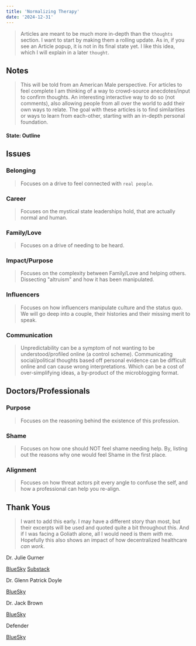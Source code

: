 ```yaml
---
title: 'Normalizing Therapy'
date: '2024-12-31'
---
```


> Articles are meant to be much more in-depth than the `thoughts` section. I want to start by making them a rolling update. As in, if you see an Article popup, it is not in its final state yet. I like this idea, which I will explain in a later `thought`.

## Notes

> This will be told from an American Male perspective. For articles to feel complete I am thinking of a way to crowd-source anecdotes/input to confirm thoughts. An interesting interactive way to do so (not comments), also allowing people from all over the world to add their own ways to relate. The goal with these articles is to find similarities or ways to learn from each-other, starting with an in-depth personal foundation.

#### State: Outline

## Issues

### Belonging

> Focuses on a drive to feel connected with `real people`.

### Career

> Focuses on the mystical state leaderships hold, that are actually normal and human.

### Family/Love

> Focuses on a drive of needing to be heard.

### Impact/Purpose

> Focuses on the complexity between Family/Love and helping others. Dissecting "altruism" and how it has been manipulated.

### Influencers

> Focuses on how influencers manipulate culture and the status quo. We will go deep into a couple, their histories and their missing merit to speak.

### Communication

> Unpredictability can be a symptom of not wanting to be understood/profiled online (a control scheme). Communicating social/political thoughts based off personal evidence can be difficult online and can cause wrong interpretations. Which can be a cost of over-simplifying ideas, a by-product of the microblogging format.

## Doctors/Professionals

### Purpose

> Focuses on the reasoning behind the existence of this profession.

### Shame

> Focuses on how one should NOT feel shame needing help. By, listing out the reasons why one would feel Shame in the first place.

### Alignment

> Focuses on how threat actors pit every angle to confuse the self, and how a professional can help you re-align.



## Thank Yous

> I want to add this early. I may have a different story than most, but their excerpts will be used and quoted quite a bit throughout this. And if I was facing a Goliath alone, all I would need is them *with* me. Hopefully this also shows an impact of how decentralized healthcare *can work*.


Dr. Julie Gurner

[BlueSky](https://bsky.app/profile/drgurner.bsky.social) [Substack](https://substack.com/@drgurner?)


Dr. Glenn Patrick Doyle

[BlueSky](https://bsky.app/profile/drdoylesays.bsky.social)


Dr. Jack Brown

[BlueSky](https://bsky.app/profile/drjackbrown.bsky.social)


Defender

[BlueSky](https://bsky.app/profile/defenderofbasic.bsky.social)
